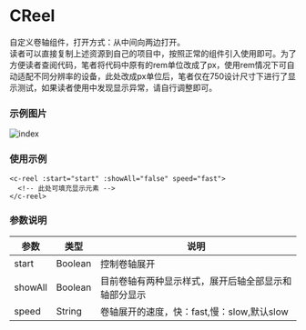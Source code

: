 # CReel
自定义卷轴组件，打开方式：从中间向两边打开。  
读者可以直接复制上述资源到自己的项目中，按照正常的组件引入使用即可。为了方便读者查阅代码，笔者将代码中原有的rem单位改成了px，使用rem情况下可自动适配不同分辨率的设备，此处改成px单位后，笔者仅在750设计尺寸下进行了显示测试，如果读者使用中发现显示异常，请自行调整即可。

### 示例图片
![index](https://github.com/xiaoshengxianjun/coolvui/blob/master/demo/swiper.png)  

### 使用示例
```
<c-reel :start="start" :showAll="false" speed="fast">
  <!-- 此处可填充显示元素 -->
</c-reel>
```

### 参数说明
  参数  |  类型  |  说明  
  ----  |  -----  |  ----  
  start  |  Boolean  |  控制卷轴展开
  showAll  |  Boolean  |  目前卷轴有两种显示样式，展开后轴全部显示和轴部分显示
  speed  |  String  |  卷轴展开的速度，快：fast,慢：slow,默认slow

